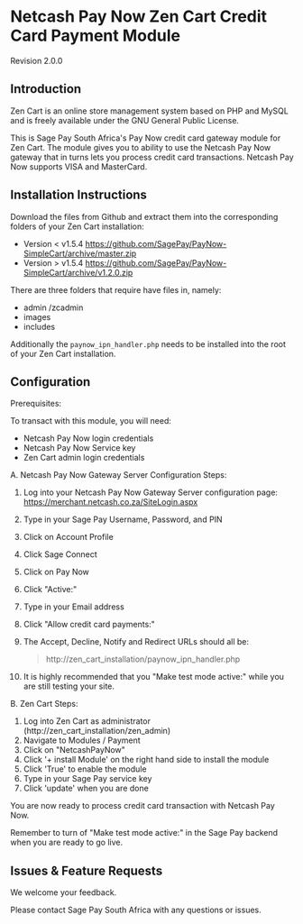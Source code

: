 Netcash Pay Now Zen Cart Credit Card Payment Module
================================================

Revision 2.0.0

Introduction
------------

Zen Cart is an online store management system based on PHP and MySQL and is freely available under the GNU General Public License.

This is Sage Pay South Africa's Pay Now credit card gateway module for Zen Cart. The module gives you to ability to use the Netcash Pay Now gateway that in turns lets you process credit card transactions. Netcash Pay Now supports VISA and MasterCard.

Installation Instructions
-------------------------

Download the files from Github and extract them into the corresponding folders of your Zen Cart installation:
* Version < v1.5.4 https://github.com/SagePay/PayNow-SimpleCart/archive/master.zip
* Version > v1.5.4 https://github.com/SagePay/PayNow-SimpleCart/archive/v1.2.0.zip

There are three folders that require have files in, namely:
* admin /zcadmin
* images
* includes

Additionally the `paynow_ipn_handler.php` needs to be installed into the root of your Zen Cart installation.

Configuration
-------------

Prerequisites:

To transact with this module, you will need:
* Netcash Pay Now login credentials
* Netcash Pay Now Service key
* Zen Cart admin login credentials

A. Netcash Pay Now Gateway Server Configuration Steps:

1. Log into your Netcash Pay Now Gateway Server configuration page:
	https://merchant.netcash.co.za/SiteLogin.aspx
2. Type in your Sage Pay Username, Password, and PIN
2. Click on Account Profile
3. Click Sage Connect
4. Click on Pay Now
5. Click "Active:"
6. Type in your Email address
7. Click "Allow credit card payments:"

8. The Accept, Decline, Notify and Redirect URLs should all be:
	> http://zen_cart_installation/paynow_ipn_handler.php

10. It is highly recommended that you "Make test mode active:" while you are still testing your site.

B. Zen Cart Steps:

1. Log into Zen Cart as administrator (http://zen_cart_installation/zen_admin)
2. Navigate to Modules / Payment
3. Click on "NetcashPayNow"
4. Click '+ install Module' on the right hand side to install the module
5. Click 'True' to enable the module
6. Type in your Sage Pay service key
7. Click 'update' when you are done

You are now ready to process credit card transaction with Netcash Pay Now.

Remember to turn of "Make test mode active:" in the Sage Pay backend when you are ready to go live.

Issues & Feature Requests
-------------------------

We welcome your feedback.

Please contact Sage Pay South Africa with any questions or issues.
